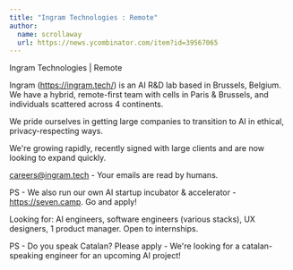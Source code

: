 ```yaml
---
title: "Ingram Technologies : Remote"
author:
  name: scrollaway
  url: https://news.ycombinator.com/item?id=39567065
---
```

Ingram Technologies | Remote

Ingram (<a href="https:&#x2F;&#x2F;ingram.tech&#x2F;" rel="nofollow">https:&#x2F;&#x2F;ingram.tech&#x2F;</a>) is an AI R&amp;D lab based in Brussels, Belgium. We have a hybrid, remote-first team with cells in Paris &amp; Brussels, and individuals scattered across 4 continents.

We pride ourselves in getting large companies to transition to AI in ethical, privacy-respecting ways.

We&#x27;re growing rapidly, recently signed with large clients and are now looking to expand quickly.

careers@ingram.tech - Your emails are read by humans.

PS - We also run our own AI startup incubator &amp; accelerator - <a href="https:&#x2F;&#x2F;seven.camp" rel="nofollow">https:&#x2F;&#x2F;seven.camp</a>. Go and apply!

Looking for: AI engineers, software engineers (various stacks), UX designers, 1 product manager. Open to internships.

PS - Do you speak Catalan? Please apply - We&#x27;re looking for a catalan-speaking engineer for an upcoming AI project!
